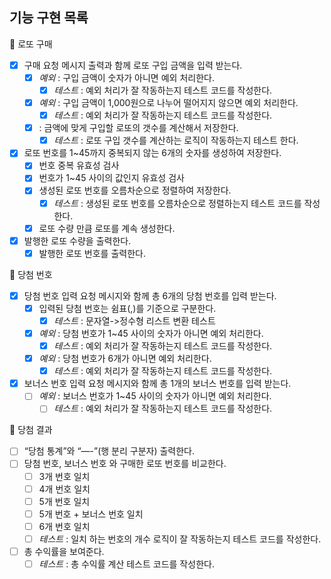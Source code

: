 ## 기능 구현 목록

<aside>
📌 로또 구매

</aside>

- [x]  구매 요청 메시지 출력과 함께 로또 구입 금액을 입력 받는다.
    - [x]  *예외* : 구입 금액이 숫자가 아니면 예외 처리한다.
        - [x]  *테스트* : 예외 처리가 잘 작동하는지 테스트 코드를 작성한다.
    - [x]  *예외* : 구입 금액이 1,000원으로 나누어 떨어지지 않으면 예외 처리한다.
        - [x]  *테스트* : 예외 처리가 잘 작동하는지 테스트 코드를 작성한다.
    - [x] : 금액에 맞게 구입할 로또의 갯수를 계산해서 저장한다.
        - [x] *테스트* : 로또 구입 갯수를 계산하는 로직이 작동하는지 테스트 한다.
- [x]  로또 번호를 1~45까지 중복되지 않는 6개의 숫자를 생성하여 저장한다.
    - [x]  번호 중복 유효성 검사
    - [x]  번호가 1~45 사이의 값인지 유효성 검사
    - [x]  생성된 로또 번호를 오름차순으로 정렬하여 저장한다.
        - [x]  *테스트* : 생성된 로또 번호를 오름차순으로 정렬하는지 테스트 코드를 작성한다.
    - [x]  로또 수량 만큼 로또를 계속 생성한다.
- [x]  발행한 로또 수량을 출력한다.
    - [x]  발행한 로또 번호를 출력한다.

<aside>
📌 당첨 번호

</aside>

- [x]  당첨 번호 입력 요청 메시지와 함께 총 6개의 당첨 번호를 입력 받는다.
    - [x]  입력된 당첨 번호는 쉼표(,)를 기준으로 구분한다.
        - [x] *테스트* : 문자열->정수형 리스트 변환 테스트
    - [x]  *예외* : 당첨 번호가 1~45 사이의 숫자가 아니면 예외 처리한다.
        - [x]  *테스트* : 예외 처리가 잘 작동하는지 테스트 코드를 작성한다.
    - [x]  *예외* : 당첨 번호가 6개가 아니면 예외 처리한다.
        - [x]  *테스트* : 예외 처리가 잘 작동하는지 테스트 코드를 작성한다.
- [x]  보너스 번호 입력 요청 메시지와 함께 총 1개의 보너스 번호를 입력 받는다.
    - [ ]  *예외* : 보너스 번호가 1~45 사이의 숫자가 아니면 예외 처리한다.
        - [ ]  *테스트* : 예외 처리가 잘 작동하는지 테스트 코드를 작성한다.

<aside>
📌 당첨 결과

</aside>

- [ ]  “당첨 통계”와 “—-”(행 분리 구분자) 출력한다.
- [ ]  당첨 번호, 보너스 번호 와 구매한 로또 번호를 비교한다.
    - [ ]  3개 번호 일치
    - [ ]  4개 번호 일치
    - [ ]  5개 번호 일치
    - [ ]  5개 번호 + 보너스 번호 일치
    - [ ]  6개 번호 일치
    - [ ]  *테스트* : 일치 하는 번호의 개수 로직이 잘 작동하는지 테스트 코드를 작성한다.
- [ ]  총 수익률을 보여준다.
    - [ ]  *테스트* : 총 수익률 계산 테스트 코드를 작성한다.